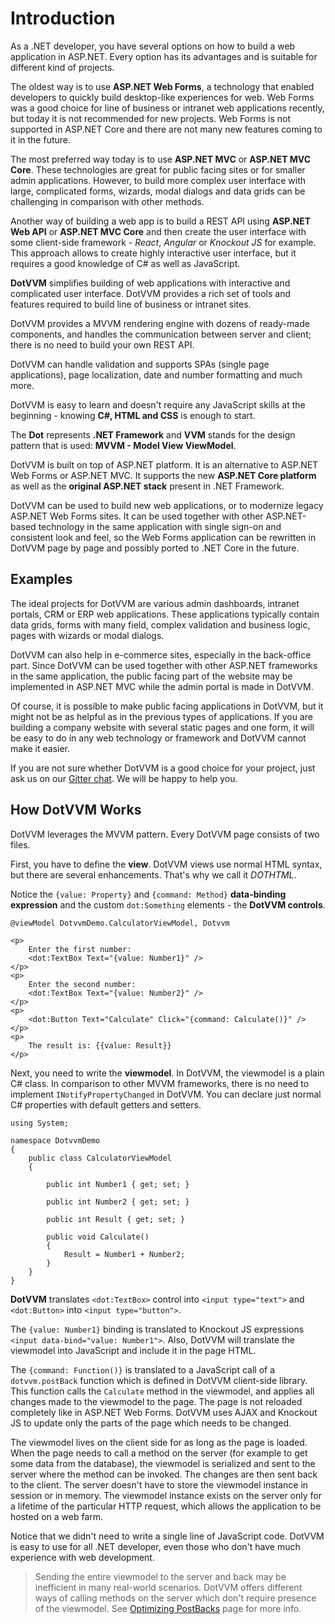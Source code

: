 # Introduction

As a .NET developer, you have several options on how to build a web application in ASP.NET. Every option has its advantages and is suitable for different kind of projects. 

The oldest way is to use **ASP.NET Web Forms**, a technology that enabled developers to quickly build desktop-like experiences for web. Web Forms was a good choice for line of business or intranet web applications recently, but today it is not recommended for new projects. Web Forms is not supported in ASP.NET Core and there are not many new features coming to it in the future.

The most preferred way today is to use **ASP.NET MVC** or **ASP.NET MVC Core**. These technologies are great for public facing sites or for smaller admin applications. However, to build more complex user interface with large, complicated forms, wizards, modal dialogs and data grids can be challenging in comparison with other methods.

Another way of building a web app is to build a REST API using **ASP.NET Web API** or **ASP.NET MVC Core** and then create the user interface with some client-side framework -  _React_, _Angular_ or _Knockout JS_ for example. This approach allows to create highly interactive user interface, but it requires a good knowledge of C# as well as JavaScript. 

**DotVVM** simplifies building of web applications with interactive and complicated user interface. DotVVM provides a rich set of tools and features required to build line of business or intranet sites. 

DotVVM provides a MVVM rendering engine with dozens of ready-made components, and handles the communication between server and client; there is no need to build your own REST API.

DotVVM can handle validation and supports SPAs (single page applications), page localization, date and number formatting and much more. 

DotVVM is easy to learn and doesn't require any JavaScript skills at the beginning - knowing **C#, HTML and CSS** is enough to start. 

The **Dot** represents **.NET Framework** and **VVM** stands for the design pattern that is used: **MVVM - Model View ViewModel**.

DotVVM is built on top of ASP.NET platform. It is an alternative to ASP.NET Web Forms or ASP.NET MVC. It supports the new **ASP.NET Core platform** as well as the **original ASP.NET stack** present in .NET Framework.

DotVVM can be used to build new web applications, or to modernize legacy ASP.NET Web Forms sites. It can be used together with other ASP.NET-based technology in the same application with single sign-on and consistent look and feel, so the Web Forms application can be rewritten in DotVVM page by page and possibly ported to .NET Core in the future.

## Examples

The ideal projects for DotVVM are various admin dashboards, intranet portals, CRM or ERP web applications. These applications typically contain data grids, forms with many field, complex validation and business logic, pages with wizards or modal dialogs. 

DotVVM can also help in e-commerce sites, especially in the back-office part. Since DotVVM can be used together with other ASP.NET frameworks in the same application, the public facing part of the website may be implemented in ASP.NET MVC while the admin portal is made in DotVVM. 

Of course, it is possible to make public facing applications in DotVVM, but it might not be as helpful as in the previous types of applications. If you are building a company website with several static pages and one form, it will be easy to do in any web technology or framework and DotVVM cannot make it easier.

If you are not sure whether DotVVM is a good choice for your project, just ask us on our  [Gitter chat](https://gitter.im/riganti/dotvvm). We will be happy to help you.


## How DotVVM Works

DotVVM leverages the MVVM pattern. Every DotVVM page consists of two files.

First, you have to define the **view**. DotVVM views use normal HTML syntax, but there are several enhancements. That's why we call it _DOTHTML_.

Notice the `{value: Property}` and `{command: Method}` __data-binding expression__ and the custom `dot:Something` elements - the __DotVVM controls__.

```DOTHTML
@viewModel DotvvmDemo.CalculatorViewModel, Dotvvm
    
<p>
    Enter the first number: 
    <dot:TextBox Text="{value: Number1}" />
</p>
<p>
    Enter the second number: 
    <dot:TextBox Text="{value: Number2}" />
</p>
<p>
    <dot:Button Text="Calculate" Click="{command: Calculate()}" />
</p>
<p>
    The result is: {{value: Result}}
</p>
```

Next, you need to write the **viewmodel**. In DotVVM, the viewmodel is a plain C# class. In comparison to other MVVM frameworks, there is no need to implement `INotifyPropertyChanged` in DotVVM. You can declare just normal C# properties with default getters and setters.

```CSHARP
using System;
    
namespace DotvvmDemo 
{
    public class CalculatorViewModel 
    {
            
        public int Number1 { get; set; }
            
        public int Number2 { get; set; }
            
        public int Result { get; set; }
            
        public void Calculate() 
        {
            Result = Number1 + Number2;
        }
    }
}
```

**DotVVM** translates `<dot:TextBox>` control into `<input type="text">` and `<dot:Button>` into `<input type="button">`.

The `{value: Number1}` binding is translated to Knockout JS expressions `<input data-bind="value: Number1">`. Also, DotVVM will translate the viewmodel into JavaScript and include it in the page HTML.

The `{command: Function()}` is translated to a JavaScript call of a `dotvvm.postBack` function which is defined in DotVVM client-side library. This function calls the  `Calculate` method in the viewmodel, and applies all changes made to the viewmodel to the page. The page is not reloaded completely like in ASP.NET Web Forms. DotVVM uses AJAX and Knockout JS to update only the parts of the page which needs to be changed. 

The viewmodel lives on the client side for as long as the page is loaded. When the page needs to call a method on the server (for example to get some data from the database), the viewmodel is serialized and sent to the server where the method can be invoked. The changes are then sent back to the client. The server doesn't have to store the viewmodel instance in session or in memory. The viewmodel instance exists on the server only for a lifetime of the particular HTTP request, which allows the application to be hosted on a web farm. 

Notice that we didn't need to write a single line of JavaScript code. DotVVM is easy to use for all .NET developer, even those who don't have much experience with web development. 

> Sending the entire viewmodel to the server and back may be inefficient in many real-world scenarios. DotVVM offers different ways of calling methods on the server which don't require presence of the viewmodel. See [Optimizing PostBacks](/docs/tutorials/basics-optimizing-postbacks/{branch}) page for more info.
